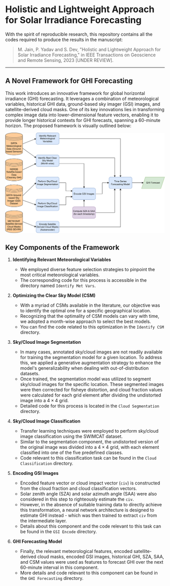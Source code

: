 # Holistic and Lightweight Approach for Solar Irradiance Forecasting

With the spirit of reproducible research, this repository contains all the codes required to produce the results in the manuscript:

> M. Jain, P. Yadav and S. Dev, "Holistic and Lightweight Approach for Solar Irradiance Forecasting," in IEEE Transactions on Geoscience and Remote Sensing, 2023 [UNDER REVIEW].

---

## A Novel Framework for GHI Forecasting

This work introduces an innovative framework for global horizontal irradiance (GHI) forecasting. It leverages a combination of meteorological variables, historical GHI data, ground-based sky imager (GSI) images, and satellite-derived cloud masks. One of its key innovations lies in transforming complex image data into lower-dimensional feature vectors, enabling it to provide longer historical contexts for GHI forecasts, spanning a 60-minute horizon. The proposed framework is visually outlined below:

[![GSI Forecasting Framework](./imgs/framework.png)](./imgs/framework.pdf)

## Key Components of the Framework

1. **Identifying Relevant Meteorological Variables**

    - We employed diverse feature selection strategies to pinpoint the most critical meteorological variables.
    - The corresponding code for this process is accessible in the directory named `Identify Met Vars`.

2. **Optimizing the Clear Sky Model (CSM)**

    - With a myriad of CSMs available in the literature, our objective was to identify the optimal one for a specific geographical location.
    - Recognizing that the optimality of CSM models can vary with time, we adopted a month-wise approach to select the best models.
    - You can find the code related to this optimization in the `Identify CSM` directory.

3. **Sky/Cloud Image Segmentation**

    - In many cases, annotated sky/cloud images are not readily available for training the segmentation model for a given location. To address this, we applied a generative augmentation strategy to enhance the model's generalizability when dealing with out-of-distribution datasets.
    - Once trained, the segmentation model was utilized to segment sky/cloud images for the specific location. These segmented images were then corrected for fisheye distortion, and cloud fraction values were calculated for each grid element after dividing the undistorted image into a $4\times4$ grid.
    - Detailed code for this process is located in the `Cloud Segmentation` directory.

4. **Sky/Cloud Image Classification**

    - Transfer learning techniques were employed to perform sky/cloud image classification using the SWIMCAT dataset.
    - Similar to the segmentation component, the undistorted version of the original image was divided into a $4\times4$ grid, with each element classified into one of the five predefined classes.
    - Code relevant to this classification task can be found in the `Cloud Classification` directory.

5. **Encoding GSI Images**
    - Encoded feature vector or cloud impact vector ($\texttt{civ}$) is constructed from the cloud fraction and cloud classification vectors.
    - Solar zenith angle (SZA) and solar azimuth angle (SAA) were also considered in this step to righteously estimate the $\texttt{civ}$.
    - However, in the absence of suitable training data to directly achieve this transformation, a neural network architecture is designed to estimate GHI instead - which was then trained to extract $\texttt{civ}$ from the intermediate layer.
    - Details about this component and the code relevant to this task can be found in the `GSI Encode` directory.

6. **GHI Forecasting Model**
    - Finally, the relevant meteorological features, encoded satellite-derived cloud masks, encoded GSI images, historical GHI, SZA, SAA, and CSM values were used as features to forecast GHI over the next $60$-minute interval in this component.
    - More details and code relevant to this component can be found in the `GHI Forecasting` directory.